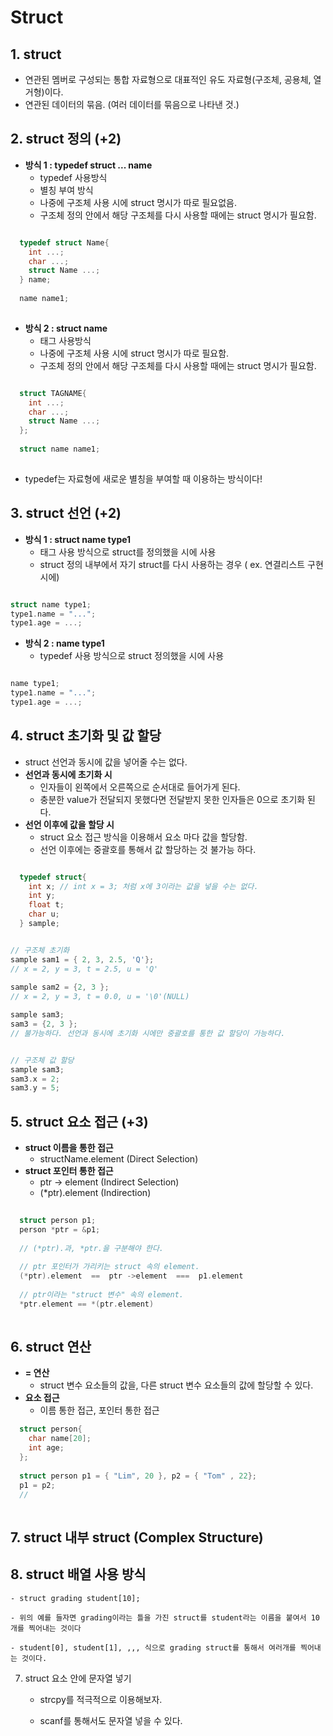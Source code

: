 # Struct

## 1. struct
  - 연관된 멤버로 구성되는 통합 자료형으로 대표적인 유도 자료형(구조체, 공용체, 열거형)이다.
  - 연관된 데이터의 묶음. (여러 데이터를 묶음으로 나타낸 것.)

## 2. struct 정의 (+2)
  
  - **방식 1 : typedef struct ... name**
    - typedef 사용방식 
    - 별칭 부여 방식
    - 나중에 구조체 사용 시에 struct 명시가 따로 필요없음.
    - 구조체 정의 안에서 해당 구조체를 다시 사용할 때에는 struct 명시가 필요함.

```c

  typedef struct Name{
    int ...;
    char ...;
    struct Name ...;
  } name;
  
  name name1;
  
```

  - **방식 2 : struct name**
    - 태그 사용방식
    - 나중에 구조체 사용 시에 struct 명시가 따로 필요함.
    - 구조체 정의 안에서 해당 구조체를 다시 사용할 때에는 struct 명시가 필요함.

```c

  struct TAGNAME{
    int ...;
    char ...;
    struct Name ...;
  };
  
  struct name name1;
  
```
  - typedef는 자료형에 새로운 별칭을 부여할 때 이용하는 방식이다!
		
		
## 3. struct 선언 (+2)
		
  - **방식 1 : struct name type1**
    - 태그 사용 방식으로 struct를 정의했을 시에 사용
    - struct 정의 내부에서 자기 struct를 다시 사용하는 경우 ( ex. 연결리스트 구현시에) 
 
```c

struct name type1;
type1.name = "...";
type1.age = ...;

```

  - **방식 2 : name type1**
    - typedef 사용 방식으로 struct 정의했을 시에 사용
```c

name type1;
type1.name = "...";
type1.age = ...;

```

## 4. struct 초기화 및 값 할당
  
  - struct 선언과 동시에 값을 넣어줄 수는 없다.
  - **선언과 동시에 초기화 시**
    - 인자들이 왼쪽에서 오른쪽으로 순서대로 들어가게 된다.
    - 충분한 value가 전달되지 못했다면 전달받지 못한 인자들은 0으로 초기화 된다.
  - **선언 이후에 값을 할당 시**
    - struct 요소 접근 방식을 이용해서 요소 마다 값을 할당함.
    - 선언 이후에는 중괄호를 통해서 값 할당하는 것 불가능 하다.
	
```c

  typedef struct{
    int x; // int x = 3; 처럼 x에 3이라는 값을 넣을 수는 없다.
    int y;
    float t;
    char u;
  } sample;


// 구조체 초기화
sample sam1 = { 2, 3, 2.5, 'Q'};
// x = 2, y = 3, t = 2.5, u = 'Q'
		
sample sam2 = {2, 3 };
// x = 2, y = 3, t = 0.0, u = '\0'(NULL)

sample sam3;
sam3 = {2, 3 };
// 불가능하다. 선언과 동시에 초기화 시에만 중괄호를 통한 값 할당이 가능하다.


// 구조체 값 할당
sample sam3;
sam3.x = 2;
sam3.y = 5;

```

## 5. struct 요소 접근 (+3)
  
  - **struct 이름을 통한 접근**
    - structName.element (Direct Selection)
  - **struct 포인터 통한 접근**
    - ptr -> element     (Indirect Selection)
    - (\*ptr).element    (Indirection)
	
```c
			
  struct person p1;
  person *ptr = &p1;
  
  // (*ptr).과, *ptr.을 구분해야 한다.
  
  // ptr 포인터가 가리키는 struct 속의 element.
  (*ptr).element  ==  ptr ->element  ===  p1.element
  
  // ptr이라는 "struct 변수" 속의 element.
  *ptr.element == *(ptr.element)
  
```

## 6. struct 연산

  - **= 연산**
    - struct 변수 요소들의 값을, 다른 struct 변수 요소들의 값에 할당할 수 있다.
  - **요소 접근**
    - 이름 통한 접근, 포인터 통한 접근

```c
  struct person{
    char name[20];
    int age;
  };
  
  struct person p1 = { "Lim", 20 }, p2 = { "Tom" , 22};
  p1 = p2;
  //
  
```

## 7. struct 내부 struct (Complex Structure)

## 8. struct 배열 사용 방식

	- struct grading student[10];
	
	- 위의 예를 들자면 grading이라는 틀을 가진 struct를 student라는 이름을 붙여서 10개를 찍어내는 것이다
	
	- student[0], student[1], ,,, 식으로 grading struct를 통해서 여러개를 찍어내는 것이다. 

7. struct 요소 안에 문자열 넣기

	- strcpy를 적극적으로 이용해보자. 
	
	- scanf를 통해서도 문자열 넣을 수 있다. 
